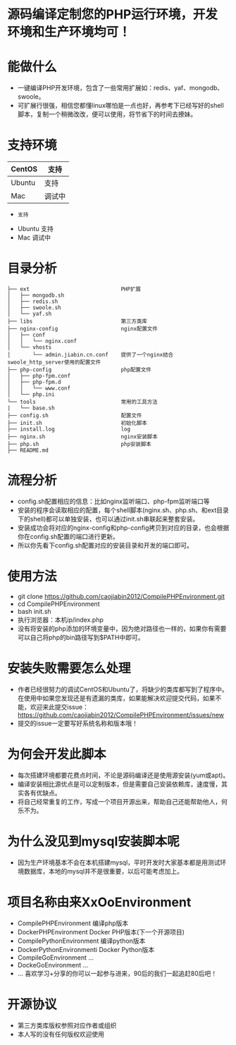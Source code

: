 # 源码编译定制您的PHP运行环境，开发环境和生产环境均可！

# 能做什么
* 一键编译PHP开发环境，包含了一些常用扩展如：redis、yaf、mongodb、swoole。
* 可扩展行很强，相信您都懂linux哪怕是一点也好，再参考下已经写好的shell脚本，复制一个稍微改改，便可以使用，将节省下的时间去撩妹。

# 支持环境
CentOS           | 支持 
-----------------| --------------
Ubuntu           | 支持
Mac              | 调试中

*     支持
* Ubuntu    支持
* Mac       调试中

# 目录分析
```
├── ext                             PHP扩展
│   ├── mongodb.sh
│   ├── redis.sh
│   ├── swoole.sh
│   └── yaf.sh
├── libs                            第三方类库
├── nginx-config                    nginx配置文件
│   ├── conf
│   │   └── nginx.conf
│   └── vhosts
│       └── admin.jiabin.cn.conf    提供了一个nginx结合swoole_http_server使用的配置文件
├── php-config                      php配置文件
│   ├── php-fpm.conf
│   ├── php-fpm.d
│   │   └── www.conf
│   └── php.ini
└── tools                           常用的工具方法
|   └── base.sh
├── config.sh                       配置文件
├── init.sh                         初始化脚本
├── install.log                     log
├── nginx.sh                        nginx安装脚本
├── php.sh                          php安装脚本
├── README.md
```

# 流程分析
* config.sh配置相应的信息：比如nginx监听端口、php-fpm监听端口等
* 安装的程序会读取相应的配置，每个shell脚本(nginx.sh、php.sh、和ext目录下的shell)都可以单独安装，也可以通过init.sh串联起来整套安装。
* 安装成功会将对应的nginx-config和php-config拷贝到对应的目录，也会根据你在config.sh配置的端口进行更新。
* 所以你先看下config.sh配置对应的安装目录和开发的端口即可。

# 使用方法
* git clone https://github.com/caojiabin2012/CompilePHPEnvironment.git
* cd CompilePHPEnvironment
* bash init.sh
* 执行浏览器：本机ip/index.php
* 没有将安装的php添加的环境变量中，因为绝对路径也一样的，如果你有需要可以自己将php的bin路径写到$PATH中即可。

# 安装失败需要怎么处理
* 作者已经很努力的调试CentOS和Ubuntu了，将缺少的类库都写到了程序中。在使用中如果您发现还是有遗漏的类库，如果能解决欢迎提交代码，如果不能，欢迎来此提交issue：https://github.com/caojiabin2012/CompilePHPEnvironment/issues/new
* 提交的issue一定要写好系统名称和版本哦！

# 为何会开发此脚本
* 每次搭建环境都要花费点时间，不论是源码编译还是使用源安装(yum或apt)。
* 编译安装相比源优点是可以定制版本，但是需要自己安装依赖库，速度慢，其实各有优缺点。
* 将自己经常重复的工作，写成一个项目开源出来，帮助自己还能帮助他人，何乐不为。

# 为什么没见到mysql安装脚本呢
* 因为生产环境基本不会在本机搭建mysql，平时开发时大家基本都是用测试环境数据库，本地的mysql并不是很重要，以后可能考虑加上。

# 项目名称由来XxOoEnvironment
* CompilePHPEnvironment     编译php版本
* DockerPHPEnvironment      Docker PHP版本(下一个开源项目)
* CompilePythonEnvironment  编译python版本 
* DockerPythonEnvironmenti  Docker Python版本
* CompileGoEnvironment      ... 
* DockeGoEnvironment        ...
* ... 喜欢学习+分享的你可以一起参与进来，90后的我们一起追赶80后吧！

# 开源协议
* 第三方类库版权参照对应作者或组织
* 本人写的没有任何版权欢迎使用
